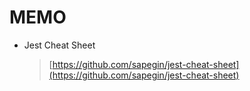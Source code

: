 # MEMO

- Jest Cheat Sheet
  > [https://github.com/sapegin/jest-cheat-sheet](https://github.com/sapegin/jest-cheat-sheet)
